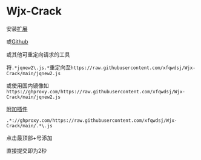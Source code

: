 # Wjx-Crack

安装[扩展](https://chrome.google.com/webstore/detail/reres/gieocpkbblidnocefjakldecahgeeica)

或[Github](https://github.com/annnhan/ReRes)

或其他可重定向请求的工具

将`.*jqnew2\.js.*`重定向至`https://raw.githubusercontent.com/xfqwdsj/Wjx-Crack/main/jqnew2.js`

或使用国内镜像如`https://ghproxy.com/https://raw.githubusercontent.com/xfqwdsj/Wjx-Crack/main/jqnew2.js`

[附加插件](https://chrome.google.com/webstore/detail/modheader/idgpnmonknjnojddfkpgkljpfnnfcklj/)

`.*://ghproxy.com/https://raw.githubusercontent.com/xfqwdsj/Wjx-Crack/main/.*\.js`

点击最顶部+号添加

直接提交即为2秒
